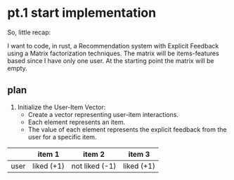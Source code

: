 # pt.1 start implementation

So, little recap:

I want to code, in rust, a Recommendation system with Explicit Feedback using a Matrix factorization techniques.
The matrix will be items-features based since I have only one user.
At the starting point the matrix will be empty.

## plan

1. Initialize the User-Item Vector:
	- Create a vector representing user-item interactions.
	- Each element represents an item.
	- The value of each element represents the explicit feedback from the user for a specific item.


| | item 1 | item 2 | item 3 |
| --- | --- | --- | --- |
| user | liked (+1) | not liked (-1) | liked (+1) |

